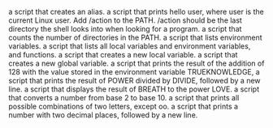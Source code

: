 a script that creates an alias.
a script that prints hello user, where user is the current Linux user.
Add /action to the PATH. /action should be the last directory the shell looks into when looking for a program.
 a script that counts the number of directories in the PATH.
a script that lists environment variables.
 a script that lists all local variables and environment variables, and functions.
a script that creates a new local variable.
a script that creates a new global variable.
 a script that prints the result of the addition of 128 with the value stored in the environment variable TRUEKNOWLEDGE,
 a script that prints the result of POWER divided by DIVIDE, followed by a new line.
 a script that displays the result of BREATH to the power LOVE.
 a script that converts a number from base 2 to base 10.
a script that prints all possible combinations of two letters, except oo.
a script that prints a number with two decimal places, followed by a new line.

